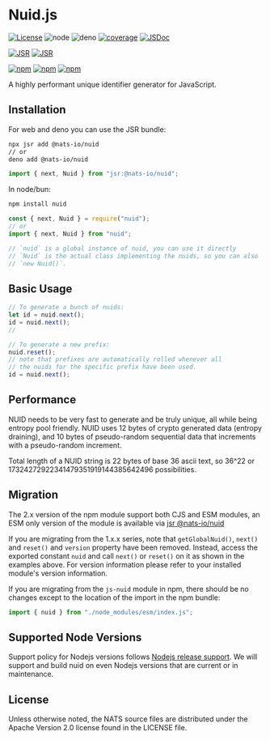 # Nuid.js

[![License](https://img.shields.io/badge/Licence-Apache%202.0-blue.svg)](./LICENSE)
![node](https://github.com/nats-io/nuid.js/actions/workflows/node.yml/badge.svg)
![deno](https://github.com/nats-io/nuid.js/actions/workflows/deno.yml/badge.svg)
[![coverage](https://coveralls.io/repos/github/nats-io/nuid.js/badge.svg?branch=main)](https://coveralls.io/github/nats-io/nuid.js?branch=main)
[![JSDoc](https://img.shields.io/badge/JSDoc-reference-blue)](https://nats-io.github.io/nuid.js)

[![JSR](https://jsr.io/badges/@nats-io/nuid)](https://jsr.io/@nats-io/nuid.js)
[![JSR](https://jsr.io/badges/@nats-io/nuid/score)](https://jsr.io/@nats-io/nuid.js)

[![npm](https://img.shields.io/npm/v/%40nats-io%2Fnuid)](https://www.npmjs.com/package/@nats-io/nuid.js)
[![npm](https://img.shields.io/npm/dt/%40nats-io%2Fnuid)](https://www.npmjs.com/package/@nats-io/nuid.js)
[![npm](https://img.shields.io/npm/dm/%40nats-io%2Fnuid)](https://www.npmjs.com/package/@nats-io/nuid.js)

A highly performant unique identifier generator for JavaScript.

## Installation

For web and deno you can use the JSR bundle:

```bash
npx jsr add @nats-io/nuid
// or
deno add @nats-io/nuid
```

```typescript
import { next, Nuid } from "jsr:@nats-io/nuid";
```

In node/bun:

```bash
npm install nuid
```

```javascript
const { next, Nuid } = require("nuid");
// or
import { next, Nuid } from "nuid";

// `nuid` is a global instance of nuid, you can use it directly
// `Nuid` is the actual class implementing the nuids, so you can also
// `new Nuid()`.
```

## Basic Usage

```javascript
// To generate a bunch of nuids:
let id = nuid.next();
id = nuid.next();
//

// To generate a new prefix:
nuid.reset();
// note that prefixes are automatically rolled whenever all
// the nuids for the specific prefix have been used.
id = nuid.next();
```

## Performance

NUID needs to be very fast to generate and be truly unique, all while being
entropy pool friendly. NUID uses 12 bytes of crypto generated data (entropy
draining), and 10 bytes of pseudo-random sequential data that increments with a
pseudo-random increment.

Total length of a NUID string is 22 bytes of base 36 ascii text, so 36^22 or
17324272922341479351919144385642496 possibilities.

## Migration

The 2.x version of the npm module support both CJS and ESM modules, an ESM only
version of the module is available via
[jsr @nats-io/nuid](https://jsr.io/@nats-io/nuid)

If you are migrating from the 1.x.x series, note that `getGlobalNuid()`,
`next()` and `reset()` and `version` property have been removed. Instead, access
the exported constant `nuid` and call `next()` or `reset()` on it as shown in
the examples above. For version information please refer to your installed
module's version information.

If you are migrating from the `js-nuid` module in npm, there should be no
changes except to the location of the import in the npm bundle:

```typescript
import { nuid } from "./node_modules/esm/index.js";
```

## Supported Node Versions

Support policy for Nodejs versions follows
[Nodejs release support](https://github.com/nodejs/Release). We will support and
build nuid on even Nodejs versions that are current or in maintenance.

## License

Unless otherwise noted, the NATS source files are distributed under the Apache
Version 2.0 license found in the LICENSE file.
